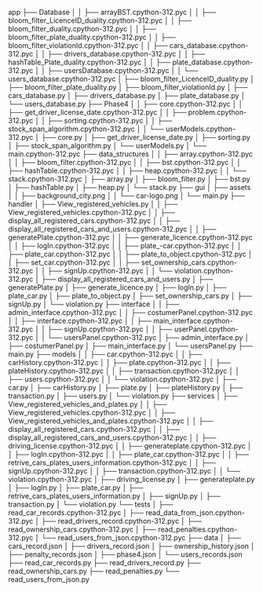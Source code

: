 app
├── Database
│   │   ├── arrayBST.cpython-312.pyc
│   │   ├── bloom_filter_LicenceID_duality.cpython-312.pyc
│   │   ├── bloom_filter_duality.cpython-312.pyc
│   │   ├── bloom_filter_plate_duality.cpython-312.pyc
│   │   ├── bloom_filter_violationId.cpython-312.pyc
│   │   ├── cars_database.cpython-312.pyc
│   │   ├── drivers_database.cpython-312.pyc
│   │   ├── hashTable_Plate_duality.cpython-312.pyc
│   │   ├── plate_database.cpython-312.pyc
│   │   ├── usersDatabase.cpython-312.pyc
│   │   └── users_database.cpython-312.pyc
│   ├── bloom_filter_LicenceID_duality.py
│   ├── bloom_filter_plate_duality.py
│   ├── bloom_filter_violationId.py
│   ├── cars_database.py
│   ├── drivers_database.py
│   ├── plate_database.py
│   └── users_database.py
├── Phase4
│   │   ├── core.cpython-312.pyc
│   │   ├── get_driver_license_date.cpython-312.pyc
│   │   ├── problem.cpython-312.pyc
│   │   ├── sorting.cpython-312.pyc
│   │   ├── stock_span_algorithm.cpython-312.pyc
│   │   └── userModels.cpython-312.pyc
│   ├── core.py
│   ├── get_driver_license_date.py
│   ├── sorting.py
│   ├── stock_span_algorithm.py
│   └── userModels.py
│   └── main.cpython-312.pyc
├── data_structures
│   │   ├── array.cpython-312.pyc
│   │   ├── bloom_filter.cpython-312.pyc
│   │   ├── bst.cpython-312.pyc
│   │   ├── hashTable.cpython-312.pyc
│   │   ├── heap.cpython-312.pyc
│   │   └── stack.cpython-312.pyc
│   ├── array.py
│   ├── bloom_filter.py
│   ├── bst.py
│   ├── hashTable.py
│   ├── heap.py
│   └── stack.py
├── gui
│   ├── assets
│   │   ├── background_city.png
│   │   └── car-logo.png
│   └── main.py
├── handler
│   ├── View_registered_vehicles.py
│   │   ├── View_registered_vehicles.cpython-312.pyc
│   │   ├── display_all_registered_cars.cpython-312.pyc
│   │   ├── display_all_registered_cars_and_users.cpython-312.pyc
│   │   ├── generatePlate.cpython-312.pyc
│   │   ├── generate_licence.cpython-312.pyc
│   │   ├── logIn.cpython-312.pyc
│   │   ├── plate_-car.cpython-312.pyc
│   │   ├── plate_car.cpython-312.pyc
│   │   ├── plate_to_object.cpython-312.pyc
│   │   ├── set_car.cpython-312.pyc
│   │   ├── set_ownership_cars.cpython-312.pyc
│   │   ├── signUp.cpython-312.pyc
│   │   └── violation.cpython-312.pyc
│   ├── display_all_registered_cars_and_users.py
│   ├── generatePlate.py
│   ├── generate_licence.py
│   ├── logIn.py
│   ├── plate_car.py
│   ├── plate_to_object.py
│   ├── set_ownership_cars.py
│   ├── signUp.py
│   └── violation.py
├── interface
│   │   ├── admin_interface.cpython-312.pyc
│   │   ├── costumerPanel.cpython-312.pyc
│   │   ├── interface.cpython-312.pyc
│   │   ├── main_interface.cpython-312.pyc
│   │   ├── signUp.cpython-312.pyc
│   │   ├── userPanel.cpython-312.pyc
│   │   └── usersPanel.cpython-312.pyc
│   ├── admin_interface.py
│   ├── costumerPanel.py
│   ├── main_interface.py
│   └── usersPanel.py
├── main.py
├── models
│   │   ├── car.cpython-312.pyc
│   │   ├── carHistory.cpython-312.pyc
│   │   ├── plate.cpython-312.pyc
│   │   ├── plateHistory.cpython-312.pyc
│   │   ├── transaction.cpython-312.pyc
│   │   ├── users.cpython-312.pyc
│   │   └── violation.cpython-312.pyc
│   ├── car.py
│   ├── carHistory.py
│   ├── plate.py
│   ├── plateHistory.py
│   ├── transaction.py
│   ├── users.py
│   └── violation.py
├── services
│   ├── View_registered_vehicles_and_plates.py
│   │   ├── View_registered_vehicles.cpython-312.pyc
│   │   ├── View_registered_vehicles_and_plates.cpython-312.pyc
│   │   ├── display_all_registered_cars.cpython-312.pyc
│   │   ├── display_all_registered_cars_and_users.cpython-312.pyc
│   │   ├── driving_license.cpython-312.pyc
│   │   ├── generateplate.cpython-312.pyc
│   │   ├── logIn.cpython-312.pyc
│   │   ├── plate_car.cpython-312.pyc
│   │   ├── retrive_cars_plates_users_information.cpython-312.pyc
│   │   ├── signUp.cpython-312.pyc
│   │   ├── transaction.cpython-312.pyc
│   │   └── violation.cpython-312.pyc
│   ├── driving_license.py
│   ├── generateplate.py
│   ├── logIn.py
│   ├── plate_car.py
│   ├── retrive_cars_plates_users_information.py
│   ├── signUp.py
│   ├── transaction.py
│   └── violation.py
└── tests
    │   ├── read_car_records.cpython-312.pyc
    │   ├── read_data_from_json.cpython-312.pyc
    │   ├── read_drivers_record.cpython-312.pyc
    │   ├── read_ownership_cars.cpython-312.pyc
    │   ├── read_penalties.cpython-312.pyc
    │   └── read_users_from_json.cpython-312.pyc
    ├── data
    │   ├── cars_record.json
    │   ├── drivers_record.json
    │   ├── ownership_history.json
    │   ├── penalty_records.json
    │   ├── phase4.json
    │   └── users_records.json
    ├── read_car_records.py
    ├── read_drivers_record.py
    ├── read_ownership_cars.py
    ├── read_penalties.py
    └── read_users_from_json.py